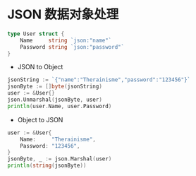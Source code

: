 # JSON 数据对象处理

```go
type User struct {
	Name     string `json:"name"`
	Password string `json:"password"`
}
```

* JSON to Object

```go
jsonString := `{"name":"Therainisme","password":"123456"}`
jsonByte := []byte(jsonString)
user := &User{}
json.Unmarshal(jsonByte, user)
println(user.Name, user.Password)
```

* Object to JSON

```go
user := &User{
	Name:     "Therainisme",
	Password: "123456",
}
jsonByte, _ := json.Marshal(user)
println(string(jsonByte))
```